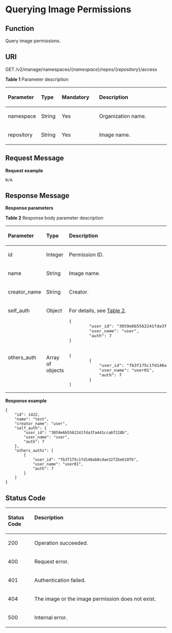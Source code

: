# Querying Image Permissions<a name="EN-US_TOPIC_0215229640"></a>

## Function<a name="se03aae4436e64394a95dc13b6f233898"></a>

Query image permissions.

## URI<a name="s476df674307e4b04b9545f9575dde042"></a>

GET /v2/manage/namespaces/\{_namespace_\}/repos/\{_repository_\}/access

**Table  1**  Parameter description

<a name="table4985135363111"></a>
<table><thead align="left"><tr id="row17986653133115"><th class="cellrowborder" valign="top" width="17%" id="mcps1.2.5.1.1"><p id="p1698625393113"><a name="p1698625393113"></a><a name="p1698625393113"></a>Parameter</p>
</th>
<th class="cellrowborder" valign="top" width="13%" id="mcps1.2.5.1.2"><p id="p8962134733214"><a name="p8962134733214"></a><a name="p8962134733214"></a>Type</p>
</th>
<th class="cellrowborder" valign="top" width="23.599999999999998%" id="mcps1.2.5.1.3"><p id="p1096264715327"><a name="p1096264715327"></a><a name="p1096264715327"></a>Mandatory</p>
</th>
<th class="cellrowborder" valign="top" width="46.400000000000006%" id="mcps1.2.5.1.4"><p id="p1398605373115"><a name="p1398605373115"></a><a name="p1398605373115"></a>Description</p>
</th>
</tr>
</thead>
<tbody><tr id="row49861453133111"><td class="cellrowborder" valign="top" width="17%" headers="mcps1.2.5.1.1 "><p id="p14986453193115"><a name="p14986453193115"></a><a name="p14986453193115"></a>namespace</p>
</td>
<td class="cellrowborder" valign="top" width="13%" headers="mcps1.2.5.1.2 "><p id="p1198635333114"><a name="p1198635333114"></a><a name="p1198635333114"></a>String</p>
</td>
<td class="cellrowborder" valign="top" width="23.599999999999998%" headers="mcps1.2.5.1.3 "><p id="p7986853153114"><a name="p7986853153114"></a><a name="p7986853153114"></a>Yes</p>
</td>
<td class="cellrowborder" valign="top" width="46.400000000000006%" headers="mcps1.2.5.1.4 "><p id="p199861531314"><a name="p199861531314"></a><a name="p199861531314"></a>Organization name.</p>
</td>
</tr>
<tr id="row1316181182114"><td class="cellrowborder" valign="top" width="17%" headers="mcps1.2.5.1.1 "><p id="p1816115113217"><a name="p1816115113217"></a><a name="p1816115113217"></a>repository</p>
</td>
<td class="cellrowborder" valign="top" width="13%" headers="mcps1.2.5.1.2 "><p id="p21611111202111"><a name="p21611111202111"></a><a name="p21611111202111"></a>String</p>
</td>
<td class="cellrowborder" valign="top" width="23.599999999999998%" headers="mcps1.2.5.1.3 "><p id="p7161111192116"><a name="p7161111192116"></a><a name="p7161111192116"></a>Yes</p>
</td>
<td class="cellrowborder" valign="top" width="46.400000000000006%" headers="mcps1.2.5.1.4 "><p id="p31611811102113"><a name="p31611811102113"></a><a name="p31611811102113"></a>Image name.</p>
</td>
</tr>
</tbody>
</table>

## Request Message<a name="s8246d3afdd6f44dc817ce0c3f2ac7d53"></a>

**Request example**

```
N/A
```

## Response Message<a name="sab9be5ce850743859bb238e072f8d1f2"></a>

**Response parameters**

**Table  2**  Response body parameter description

<a name="table861363224"></a>
<table><thead align="left"><tr id="row1610612213"><th class="cellrowborder" valign="top" width="21.29%" id="mcps1.2.4.1.1"><p id="p15483169172220"><a name="p15483169172220"></a><a name="p15483169172220"></a>Parameter</p>
</th>
<th class="cellrowborder" valign="top" width="21.68%" id="mcps1.2.4.1.2"><p id="p161860229"><a name="p161860229"></a><a name="p161860229"></a>Type</p>
</th>
<th class="cellrowborder" valign="top" width="57.03%" id="mcps1.2.4.1.3"><p id="p14611642210"><a name="p14611642210"></a><a name="p14611642210"></a>Description</p>
</th>
</tr>
</thead>
<tbody><tr id="row661186162213"><td class="cellrowborder" valign="top" width="21.29%" headers="mcps1.2.4.1.1 "><p id="p2061960226"><a name="p2061960226"></a><a name="p2061960226"></a>id</p>
</td>
<td class="cellrowborder" valign="top" width="21.68%" headers="mcps1.2.4.1.2 "><p id="p11613672211"><a name="p11613672211"></a><a name="p11613672211"></a>Integer</p>
</td>
<td class="cellrowborder" valign="top" width="57.03%" headers="mcps1.2.4.1.3 "><p id="p72841350182214"><a name="p72841350182214"></a><a name="p72841350182214"></a>Permission ID.</p>
</td>
</tr>
<tr id="row362362226"><td class="cellrowborder" valign="top" width="21.29%" headers="mcps1.2.4.1.1 "><p id="p2628618226"><a name="p2628618226"></a><a name="p2628618226"></a>name</p>
</td>
<td class="cellrowborder" valign="top" width="21.68%" headers="mcps1.2.4.1.2 "><p id="p56236162212"><a name="p56236162212"></a><a name="p56236162212"></a>String</p>
</td>
<td class="cellrowborder" valign="top" width="57.03%" headers="mcps1.2.4.1.3 "><p id="p126212617227"><a name="p126212617227"></a><a name="p126212617227"></a>Image name.</p>
</td>
</tr>
<tr id="row46226172217"><td class="cellrowborder" valign="top" width="21.29%" headers="mcps1.2.4.1.1 "><p id="p1262462228"><a name="p1262462228"></a><a name="p1262462228"></a>creator_name</p>
</td>
<td class="cellrowborder" valign="top" width="21.68%" headers="mcps1.2.4.1.2 "><p id="p9621967225"><a name="p9621967225"></a><a name="p9621967225"></a>String</p>
</td>
<td class="cellrowborder" valign="top" width="57.03%" headers="mcps1.2.4.1.3 "><p id="p1362146162212"><a name="p1362146162212"></a><a name="p1362146162212"></a>Creator.</p>
</td>
</tr>
<tr id="row1190415802318"><td class="cellrowborder" valign="top" width="21.29%" headers="mcps1.2.4.1.1 "><p id="p7904458152320"><a name="p7904458152320"></a><a name="p7904458152320"></a>self_auth</p>
</td>
<td class="cellrowborder" valign="top" width="21.68%" headers="mcps1.2.4.1.2 "><p id="p1628218791415"><a name="p1628218791415"></a><a name="p1628218791415"></a>Object</p>
</td>
<td class="cellrowborder" valign="top" width="57.03%" headers="mcps1.2.4.1.3 "><p id="p4381755113616"><a name="p4381755113616"></a><a name="p4381755113616"></a>For details, see <a href="creating-image-permissions.md#table6912142367">Table 2</a>.</p>
<pre class="screen" id="screen126971423171111"><a name="screen126971423171111"></a><a name="screen126971423171111"></a>{
        "user_id": "3059e6b5562241fda3fa441cca6f228b",
        "user_name": "user",
        "auth": 7
}</pre>
</td>
</tr>
<tr id="row1672110181276"><td class="cellrowborder" valign="top" width="21.29%" headers="mcps1.2.4.1.1 "><p id="p11722718172711"><a name="p11722718172711"></a><a name="p11722718172711"></a>others_auth</p>
</td>
<td class="cellrowborder" valign="top" width="21.68%" headers="mcps1.2.4.1.2 "><p id="p4809172913147"><a name="p4809172913147"></a><a name="p4809172913147"></a>Array of objects</p>
</td>
<td class="cellrowborder" valign="top" width="57.03%" headers="mcps1.2.4.1.3 "><pre class="screen" id="screen17578185816104"><a name="screen17578185816104"></a><a name="screen17578185816104"></a>[
        {
            "user_id": "fb3f175c1fd146ab8cdae3272be6107b",
            "user_name": "user01",
            "auth": 7
        }
]</pre>
</td>
</tr>
</tbody>
</table>

**Response example**

```
{
    "id": 1422,
    "name": "test",
    "creator_name": "user",
    "self_auth": {
        "user_id": "3059e6b5562241fda3fa441cca6f228b",
        "user_name": "user",
        "auth": 7
    },
    "others_auths": [
        {
            "user_id": "fb3f175c1fd146ab8cdae3272be6107b",
            "user_name": "user01",
            "auth": 7
        }
    ]
}
```

## Status Code<a name="s336c1dbc7af446a1b3cc077ea3f82fc9"></a>

<a name="t33d02fa79e8443868a71c99f411610a5"></a>
<table><thead align="left"><tr id="r9eb80d64e8f34d0db940daa95fc929dd"><th class="cellrowborder" valign="top" width="16.439999999999998%" id="mcps1.1.3.1.1"><p id="a7e51ed73a71e4dc29d0dd4aae3016632"><a name="a7e51ed73a71e4dc29d0dd4aae3016632"></a><a name="a7e51ed73a71e4dc29d0dd4aae3016632"></a>Status Code</p>
</th>
<th class="cellrowborder" valign="top" width="83.56%" id="mcps1.1.3.1.2"><p id="aa802d02e21c944f1863435a0d11c7ec1"><a name="aa802d02e21c944f1863435a0d11c7ec1"></a><a name="aa802d02e21c944f1863435a0d11c7ec1"></a>Description</p>
</th>
</tr>
</thead>
<tbody><tr id="r1cc0192c651444db882dde750b14be23"><td class="cellrowborder" valign="top" width="16.439999999999998%" headers="mcps1.1.3.1.1 "><p id="a6a3639a3cb154e17b95c5076c8036471"><a name="a6a3639a3cb154e17b95c5076c8036471"></a><a name="a6a3639a3cb154e17b95c5076c8036471"></a>200</p>
</td>
<td class="cellrowborder" valign="top" width="83.56%" headers="mcps1.1.3.1.2 "><p id="ad54ae639e7f94380a87bfc10cc91a4f0"><a name="ad54ae639e7f94380a87bfc10cc91a4f0"></a><a name="ad54ae639e7f94380a87bfc10cc91a4f0"></a>Operation succeeded.</p>
</td>
</tr>
<tr id="r0bd68000afe546dd9c7a8d3a05991a04"><td class="cellrowborder" valign="top" width="16.439999999999998%" headers="mcps1.1.3.1.1 "><p id="ad46ccdc6b7e04df3b6b5679f7606f434"><a name="ad46ccdc6b7e04df3b6b5679f7606f434"></a><a name="ad46ccdc6b7e04df3b6b5679f7606f434"></a>400</p>
</td>
<td class="cellrowborder" valign="top" width="83.56%" headers="mcps1.1.3.1.2 "><p id="a1f2e8d58145d461781428d28f07a5351"><a name="a1f2e8d58145d461781428d28f07a5351"></a><a name="a1f2e8d58145d461781428d28f07a5351"></a>Request error.</p>
</td>
</tr>
<tr id="row059261364320"><td class="cellrowborder" valign="top" width="16.439999999999998%" headers="mcps1.1.3.1.1 "><p id="p059261310438"><a name="p059261310438"></a><a name="p059261310438"></a>401</p>
</td>
<td class="cellrowborder" valign="top" width="83.56%" headers="mcps1.1.3.1.2 "><p id="p759261314433"><a name="p759261314433"></a><a name="p759261314433"></a>Authentication failed.</p>
</td>
</tr>
<tr id="row9547111612437"><td class="cellrowborder" valign="top" width="16.439999999999998%" headers="mcps1.1.3.1.1 "><p id="p19547131615432"><a name="p19547131615432"></a><a name="p19547131615432"></a>404</p>
</td>
<td class="cellrowborder" valign="top" width="83.56%" headers="mcps1.1.3.1.2 "><p id="p16547416114315"><a name="p16547416114315"></a><a name="p16547416114315"></a>The image or the image permission does not exist.</p>
</td>
</tr>
<tr id="r19bdef782c164c93917f897241e521f8"><td class="cellrowborder" valign="top" width="16.439999999999998%" headers="mcps1.1.3.1.1 "><p id="a7da68e311c0f4267bacf3cbdb71d1ead"><a name="a7da68e311c0f4267bacf3cbdb71d1ead"></a><a name="a7da68e311c0f4267bacf3cbdb71d1ead"></a>500</p>
</td>
<td class="cellrowborder" valign="top" width="83.56%" headers="mcps1.1.3.1.2 "><p id="aa6fd12cedd8841e29eeeca27c1bdea1a"><a name="aa6fd12cedd8841e29eeeca27c1bdea1a"></a><a name="aa6fd12cedd8841e29eeeca27c1bdea1a"></a>Internal error.</p>
</td>
</tr>
</tbody>
</table>


